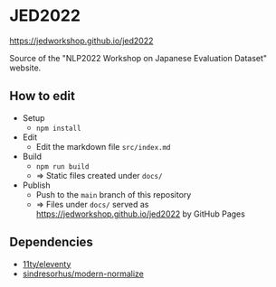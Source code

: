 # JED2022

https://jedworkshop.github.io/jed2022

Source of the "NLP2022 Workshop on Japanese Evaluation Dataset" website.

## How to edit

- Setup
  - `npm install`
- Edit
  - Edit the markdown file `src/index.md`
- Build
  - `npm run build`
  - => Static files created under `docs/`
- Publish  
  - Push to the `main` branch of this repository
  - => Files under `docs/` served as https://jedworkshop.github.io/jed2022 by GitHub Pages


## Dependencies

- [11ty/eleventy](https://github.com/11ty/eleventy)
- [sindresorhus/modern-normalize](https://github.com/sindresorhus/modern-normalize)
